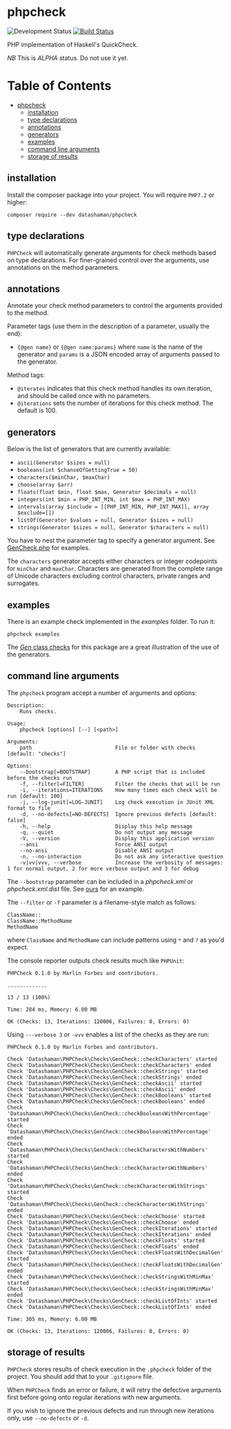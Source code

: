 # phpcheck

![Development Status](https://img.shields.io/badge/status-alpha-red.svg)
[![Build Status](https://travis-ci.org/datashaman/phpcheck.svg?branch=master)](https://travis-ci.org/datashaman/phpcheck)

PHP implementation of Haskell's QuickCheck.

*NB* This is *ALPHA* status. Do not use it yet.

Table of Contents
=================

   * [phpcheck](#phpcheck)
      * [installation](#installation)
      * [type declarations](#type-declarations)
      * [annotations](#annotations)
      * [generators](#generators)
      * [examples](#examples)
      * [command line arguments](#command-line-arguments)
      * [storage of results](#storage-of-results)

## installation

Install the composer package into your project. You will require `PHP7.2` or higher:

    composer require --dev datashaman/phpcheck

## type declarations

`PHPCheck` will automatically generate arguments for check methods based on type declarations. For finer-grained control
over the arguments, use annotations on the method parameters.

## annotations

Annotate your check method parameters to control the arguments provided to the method.

Parameter tags (use them in the description of a parameter, usually the end):

* `{@gen name}` or `{@gen name:params}` where `name` is the name of the generator and `params` is a JSON encoded array of arguments passed to the generator.

Method tags:

* `@iterates` indicates that this check method handles its own iteration, and should be called once with no parameters.
* `@iterations` sets the number of iterations for this check method. The default is 100.

## generators

Below is the list of generators that are currently available:

* `ascii(Generator $sizes = null)`
* `booleans(int $chanceOfGettingTrue = 50)`
* `characters($minChar, $maxChar)`
* `choose(array $arr)`
* `floats(float $min, float $max, Generator $decimals = null)`
* `integers(int $min = PHP_INT_MIN, int $max = PHP_INT_MAX)`
* `intervals(array $include = [[PHP_INT_MIN, PHP_INT_MAX]], array $exclude=[])`
* `listOf(Generator $values = null, Generator $sizes = null)`
* `strings(Generator $sizes = null, Generator $characters = null)`

You have to nest the parameter tag to specify a generator argument. See [GenCheck.php](checks/GenCheck.php) for examples.

The `characters` generator accepts either characters or integer codepoints for `minChar` and `maxChar`. Characters
are generated from the complete range of Unicode characters excluding control characters, private ranges and surrogates.

## examples

There is an example check implemented in the _examples_ folder. To run it:

    phpcheck examples

The [_Gen_ class checks](checks/GenCheck.php) for this package are a great illustration of the use of the generators.

## command line arguments

The `phpcheck` program accept a number of arguments and options:

    Description:
        Runs checks.

    Usage:
        phpcheck [options] [--] [<path>]

    Arguments:
        path                           File or folder with checks [default: "checks"]

    Options:
        --bootstrap[=BOOTSTRAP]        A PHP script that is included before the checks run
        -f, --filter[=FILTER]          Filter the checks that will be run
        -i, --iterations=ITERATIONS    How many times each check will be run [default: 100]
        -j, --log-junit[=LOG-JUNIT]    Log check execution in JUnit XML format to file
        -d, --no-defects[=NO-DEFECTS]  Ignore previous defects [default: false]
        -h, --help                     Display this help message
        -q, --quiet                    Do not output any message
        -V, --version                  Display this application version
        --ansi                         Force ANSI output
        --no-ansi                      Disable ANSI output
        -n, --no-interaction           Do not ask any interactive question
        -v|vv|vvv, --verbose           Increase the verbosity of messages: 1 for normal output, 2 for more verbose output and 3 for debug

The `--bootstrap` parameter can be included in a _phpcheck.xml_ or _phpcheck.xml.dist_ file. See [ours](phpcheck.xml.dist) for an example.

The `--filter` or `-f` parameter is a filename-style match as follows:

    ClassName::
    ClassName::MethodName
    MethodName

where `ClassName` and `MethodName` can include patterns using `*` and `?` as you'd expect.

The console reporter outputs check results much like `PHPUnit`:

    PHPCheck 0.1.0 by Marlin Forbes and contributors.

    .............

    13 / 13 (100%)

    Time: 284 ms, Memory: 6.00 MB

    OK (Checks: 13, Iterations: 120006, Failures: 0, Errors: 0)

Using `---verbose 3` or `-vvv` enables a list of the checks as they are run:

    PHPCheck 0.1.0 by Marlin Forbes and contributors.

    Check 'Datashaman\PHPCheck\Checks\GenCheck::checkCharacters' started
    Check 'Datashaman\PHPCheck\Checks\GenCheck::checkCharacters' ended
    Check 'Datashaman\PHPCheck\Checks\GenCheck::checkStrings' started
    Check 'Datashaman\PHPCheck\Checks\GenCheck::checkStrings' ended
    Check 'Datashaman\PHPCheck\Checks\GenCheck::checkAscii' started
    Check 'Datashaman\PHPCheck\Checks\GenCheck::checkAscii' ended
    Check 'Datashaman\PHPCheck\Checks\GenCheck::checkBooleans' started
    Check 'Datashaman\PHPCheck\Checks\GenCheck::checkBooleans' ended
    Check 'Datashaman\PHPCheck\Checks\GenCheck::checkBooleansWithPercentage' started
    Check 'Datashaman\PHPCheck\Checks\GenCheck::checkBooleansWithPercentage' ended
    Check 'Datashaman\PHPCheck\Checks\GenCheck::checkCharactersWithNumbers' started
    Check 'Datashaman\PHPCheck\Checks\GenCheck::checkCharactersWithNumbers' ended
    Check 'Datashaman\PHPCheck\Checks\GenCheck::checkCharactersWithStrings' started
    Check 'Datashaman\PHPCheck\Checks\GenCheck::checkCharactersWithStrings' ended
    Check 'Datashaman\PHPCheck\Checks\GenCheck::checkChoose' started
    Check 'Datashaman\PHPCheck\Checks\GenCheck::checkChoose' ended
    Check 'Datashaman\PHPCheck\Checks\GenCheck::checkIterations' started
    Check 'Datashaman\PHPCheck\Checks\GenCheck::checkIterations' ended
    Check 'Datashaman\PHPCheck\Checks\GenCheck::checkFloats' started
    Check 'Datashaman\PHPCheck\Checks\GenCheck::checkFloats' ended
    Check 'Datashaman\PHPCheck\Checks\GenCheck::checkFloatsWithDecimalGen' started
    Check 'Datashaman\PHPCheck\Checks\GenCheck::checkFloatsWithDecimalGen' ended
    Check 'Datashaman\PHPCheck\Checks\GenCheck::checkStringsWithMinMax' started
    Check 'Datashaman\PHPCheck\Checks\GenCheck::checkStringsWithMinMax' ended
    Check 'Datashaman\PHPCheck\Checks\GenCheck::checkListOfInts' started
    Check 'Datashaman\PHPCheck\Checks\GenCheck::checkListOfInts' ended

    Time: 305 ms, Memory: 6.00 MB

    OK (Checks: 13, Iterations: 120006, Failures: 0, Errors: 0)

## storage of results

`PHPCheck` stores results of check execution in the `.phpcheck` folder of the project. You should add that to your `.gitignore` file.

When `PHPCheck` finds an error or failure, it will retry the defective arguments first before going onto regular iterations with new arguments.

If you wish to ignore the previous defects and run through new iterations only, use `--no-defects` or `-d`.
